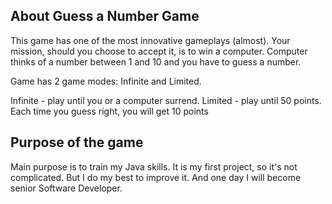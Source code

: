 ## About Guess a Number Game

This game has one of the most innovative gameplays (almost).
Your mission, should you choose to accept it, is to win a computer.
Computer thinks of a number between 1 and 10 and you have to guess
a number.

Game has 2 game modes: Infinite and Limited.

Infinite - play until you or a computer surrend.
Limited - play until 50 points. Each time you guess right,
you will get 10 points

## Purpose of the game

Main purpose is to train my Java skills.
It is my first project, so it's not complicated. But I do my best to improve it. And one day I will become senior Software Developer.